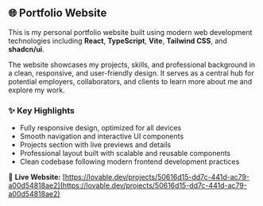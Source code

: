 ## 🌐 Portfolio Website

This is my personal portfolio website built using modern web development technologies including **React**, **TypeScript**, **Vite**, **Tailwind CSS**, and **shadcn/ui**.

The website showcases my projects, skills, and professional background in a clean, responsive, and user-friendly design. It serves as a central hub for potential employers, collaborators, and clients to learn more about me and explore my work.

### ✨ Key Highlights
- Fully responsive design, optimized for all devices
- Smooth navigation and interactive UI components
- Projects section with live previews and details
- Professional layout built with scalable and reusable components
- Clean codebase following modern frontend development practices

🔗 **Live Website:** [https://lovable.dev/projects/50616d15-dd7c-441d-ac79-a00d54818ae2](https://lovable.dev/projects/50616d15-dd7c-441d-ac79-a00d54818ae2)
